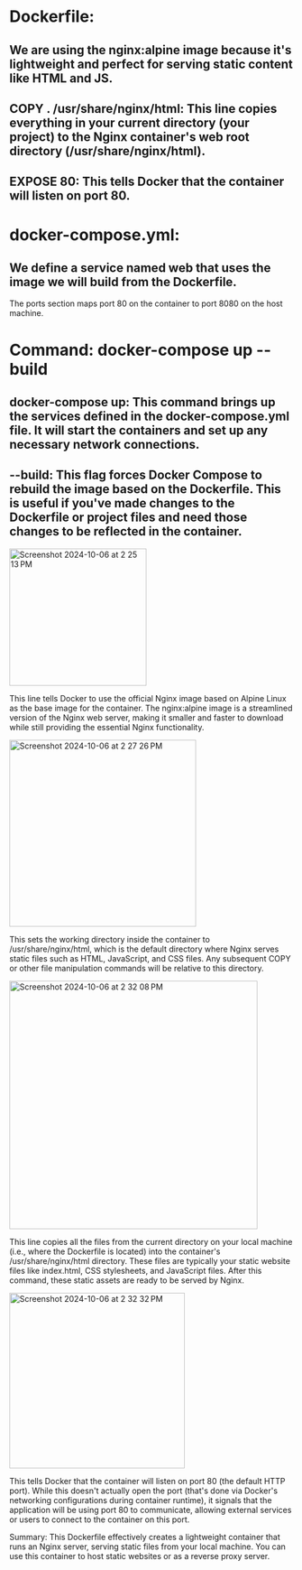 # Dockerfile:
## We are using the nginx:alpine image because it's lightweight and perfect for serving static content like HTML and JS.
## COPY . /usr/share/nginx/html: This line copies everything in your current directory (your project) to the Nginx container's web root directory (/usr/share/nginx/html).
## EXPOSE 80: This tells Docker that the container will listen on port 80.
# docker-compose.yml:
## We define a service named web that uses the image we will build from the Dockerfile.
The ports section maps port 80 on the container to port 8080 on the host machine.

# Command: docker-compose up --build
## docker-compose up: This command brings up the services defined in the docker-compose.yml file. It will start the containers and set up any necessary network connections.
## --build: This flag forces Docker Compose to rebuild the image based on the Dockerfile. This is useful if you've made changes to the Dockerfile or project files and need those changes to be reflected in the container.


<img width="243" alt="Screenshot 2024-10-06 at 2 25 13 PM" src="https://github.com/user-attachments/assets/7cd5fdd3-04a1-4e3f-a34b-99a53e9f78f5">


This line tells Docker to use the official Nginx image based on Alpine Linux as the base image for the container. The nginx:alpine image is a streamlined version of the Nginx web server, making it smaller and faster to download while still providing the essential Nginx functionality.


<img width="331" alt="Screenshot 2024-10-06 at 2 27 26 PM" src="https://github.com/user-attachments/assets/3b55ed12-8448-4e01-9509-f318ed8e7274">


This sets the working directory inside the container to /usr/share/nginx/html, which is the default directory where Nginx serves static files such as HTML, JavaScript, and CSS files. Any subsequent COPY or other file manipulation commands will be relative to this directory.


<img width="440" alt="Screenshot 2024-10-06 at 2 32 08 PM" src="https://github.com/user-attachments/assets/78224494-0a28-4270-901f-ada633ff96af">


This line copies all the files from the current directory on your local machine (i.e., where the Dockerfile is located) into the container's /usr/share/nginx/html directory. These files are typically your static website files like index.html, CSS stylesheets, and JavaScript files. After this command, these static assets are ready to be served by Nginx.


<img width="311" alt="Screenshot 2024-10-06 at 2 32 32 PM" src="https://github.com/user-attachments/assets/a068dca5-4b3c-4408-9667-1308bc8fb1a2">


This tells Docker that the container will listen on port 80 (the default HTTP port). While this doesn't actually open the port (that's done via Docker's networking configurations during container runtime), it signals that the application will be using port 80 to communicate, allowing external services or users to connect to the container on this port.


Summary:
This Dockerfile effectively creates a lightweight container that runs an Nginx server, serving static files from your local machine. You can use this container to host static websites or as a reverse proxy server.
